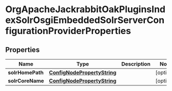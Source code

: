 

# OrgApacheJackrabbitOakPluginsIndexSolrOsgiEmbeddedSolrServerConfigurationProviderProperties

## Properties

Name | Type | Description | Notes
------------ | ------------- | ------------- | -------------
**solrHomePath** | [**ConfigNodePropertyString**](ConfigNodePropertyString.md) |  |  [optional]
**solrCoreName** | [**ConfigNodePropertyString**](ConfigNodePropertyString.md) |  |  [optional]



